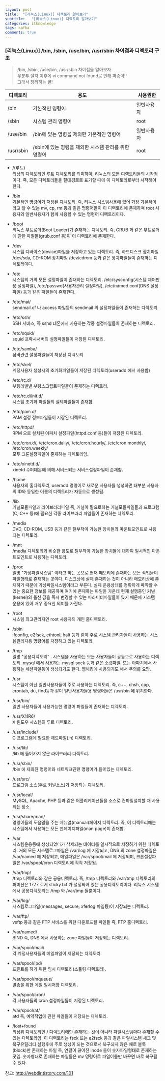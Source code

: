 ```yaml
---
layout: post
title:  "[리눅스(Linux)] 디렉토리 알아보기"
subtitle:   "[리눅스(Linux)] 디렉토리 알아보기"
categories: itknowledge
tags: kafka
comments: true
---
```



### [리눅스(Linux)] /bin, /sbin, /use/bin, /usr/sbin 차이점과 디렉토리 구조

> /bin, /sbin, /use/bin, /usr/sbin 차이점을 알아보자  
> 우분투 설치 이후에 vi command not found로 인해 짜증이!!  
> 그래서 정리하는 글!

| 디렉토리| 용도 | 사용권한 |
|-----|-----|--------|
|/bin |기본적인 명령어| 일반사용자|
|/sbin|시스템 관리 명령어| root|
|/use/bin| /bin에 있는 명령을 제외한 기본적인 명령어| 일반사용자|
|/usr/sbin| /sbin에 있는 명령을 제외한 시스템 관리를 위한 명령어 |root|




- /(루트)  
최상의 디렉토리인 루트 디렉토리를 의미하며, 리눅스의 모든 디렉토리들의 시작점이다. 즉, 모든 디렉토리들을 절대경로로 표기할 때에 이 디렉토리로부터 시작해야 한다.

- /bin  
기본적인 명령어가 저장된 디렉토리. 즉, 리눅스 시스템사용에 있어 가장 기본적이라고 할 수 있는 mv, cp, rm 등과 같은 명령어들이 이 디렉토리에 존재하며 root 사용자와 일반사용자가 함께 사용할 수 있는 명령어 디렉토리이다.

- /boot  
리눅스 부트로더(Boot Loader)가 존재하는 디렉토리. 즉, GRUB 과 같은 부트로더에 관한 파일들(grub.conf 등)이 이 디렉토리에 존재한다.

- /dev  
시스템 디바이스(device)파일을 저장하고 있는 디렉토리. 즉, 하드디스크 장치파일 /dev/sda, CD-ROM 장치파일 /dev/cdrom 등과 같은 장치파일들이 존재하는 디렉토리이다.

- /etc  
시스템의 거의 모든 설정파일이 존재하는 디렉토리. /etc/sysconfig(시스템 제어판용 설정파일), /etc/passwd(사용자관리 설정파일), /etc/named.conf(DNS 설정파일) 등과 같은 파일들이 존재한다.

- /etc/mai/  
sendmail.cf 나 access 파일등의 sendmail 의 설정파일들이 존재하는 디렉토리.

- /etc/ssh/  
SSH 서비스, 즉 sshd 데몬에서 사용하는 각종 설정파일들이 존재하는 디렉토리.

- /etc/squid/  
squid 프락시서버의 설정파일들이 저장된 디렉토리.

- /etc/samba/  
삼바관련 설정파일들이 저장된 디렉토리

- /etc/skel/  
계정사용자 생성시의 초기화파일들이 저장된 디렉토리(useradd 에서 사용함)

- /etc/rc.d/  
부팅레벨별 부팅스크립트파일들이 존재하는 디렉토리.

- /etc/rc.d/init.d/  
시스템 초기화 파일들의 실제파일들이 존재함.

- /etc/pam.d/  
PAM 설정 정보파일들이 저장된 디렉토리.

- /etc/httpd/  
RPM 으로 설치된 아파치 설정파일(httpd.conf 등)들이 저장된 디렉토리.

- /etc/cron.d/, /etc/cron.daily/, /etc/cron.hourly/, /etc/cron.monthly/, /etc/cron.weekly/  
모두 크론설정파일이 존재하는 디렉토리임.

- /etc/xinetd.d/  
xinetd 수퍼데몬에 의해 서비스되는 서비스설정파일이 존재함.

- /home  
사용자의 홈디렉토리, useradd 명령어로 새로운 사용자를 생성하면 대부분 사용자의 ID와 동일한 이름의 디렉토리가 자동으로 생성됨.

- /lib  
커널모듈파일과 라이브러리파일 즉, 커널이 필요로하는 커널모듈파일들과 프로그램(C, C++ 등)에 필요한 각종 라이브러리 파일들이 존재하는 디렉토리.

- /media  
DVD, CD-ROM, USB 등과 같은 탈부착이 가능한 장치들의 마운트포인트로 사용되는 디렉토리.

- /mnt  
/media 디렉토리와 비슷한 용도로 탈부착이 가능한 장치들에 대하여 일시적인 마운트포인트로 사용하는 디렉토리.

- /proc  
일명 "가상파일시스템" 이라고 하는 곳으로 현재 메모리에 존재하는 모든 작업들이 파일형태로 존재하는 곳이다. 디스크상에 실제 존재하는 것이 아니라 메모리상에 존재하기 때문에 가상파일시스템이라고 부른다. 실제 운용상태를 정확하게 파악할 수 있는 중요한 정보를 제공하며 여기에 존재하는 파일들 가운데 현재 실행중인 커널(kernel)의 옵션 값을 즉시 변경할 수 있는 파라미터파일들이 있기 때문에 시스템 운용에 있어 매우 중요한 의미를 가진다.

- /root  
시스템 최고관리자인 root 사용자의 개인 홈디렉토리.

- /sbin  
ifconfig, e2fsck, ethtool, halt 등과 같이 주로 시스템 관리자들이 사용하는 시스템관리자용 명령어를 저장하고 있는 디렉토리.

- /tmp  
일명 "공용디렉토리" . 시스템을 사용하는 모든 사용자들이 공동으로 사용하는 디렉토리. mysql 에서 사용하는 mysql.sock 등과 같은 소켓파일, 또는 아파치에서 사용하는 세션파일등이 생성되기도 한다. 웹해킹에 사용되기도 해서 주의를 요망.

- /usr  
시스템이 아닌 일반사용자들이 주로 사용하는 디렉토리. 즉, c++, chsh, cpp, crontab, du, find등과 같이 일반사용자들용 명령어들은 /usr/bin 에 위치한다.

- /usr/bin/  
일반 사용자들이 사용가능한 명령어 파일들이 존재하는 디렉토리.

- /usr/X11R6/  
X 윈도우 시스템의 루트 디렉토리.

- /usr/include/  
C 프로그램에 필요한 헤드파일(.h) 디렉토리.

- /usr/lib/  
/lib 에 들어가지 않은 라이브러리 디렉토리.

- /usr/sbin/  
/bin 에 제외된 명령어와 네트워크관련 명령어가 들어있는 디렉토리.

- /usr/src/  
프로그램 소스(주로 커널소스)가 저장되는 디렉토리.

- /usr/local/  
MySQL, Apache, PHP 등과 같은 어플리케이션들을 소스로 컨파일설치할 때 사용되는 장소.

- /usr/share/man/  
명령어들의 도움말을 주는 메뉴얼(manual)페이지 디렉토리. 즉, 이 디렉토리에는 시스템에서 사용하는 모든 맨페이지파일(man page)이 존재함.

- /var  
시스템운용중에 생성되었다가 삭제되는 데이터를 일시적으로 저장하기 위한 디렉토리. 거의 모든 시스템로그파일은 /var/log 에 저장되고, DNS 의 zone 설정파일은 /var/named 에 저장되고, 메일파일은 /var/spool/mail 에 저장되며, 크론설정파일은 /var/spool/cron 디렉토리에 각각 저장됨.

- /var/tmp/  
/tmp 디렉토리와 같은 공용디렉토리. 즉, /tmp 디렉토리와 /var/tmp 디렉토리의 퍼미션은 1777 로서 sticky bit 가 설정되어 있는 공용디렉토리이다. 리눅스 시스템에서 공용디렉토리는 /tmp 와 /var/tmp 둘뿐이다.

- /var/log/  
시스템로그파일(messages, secure, xferlog 파일등)이 저장되는 디렉토리.

- /var/ftp/  
vsftp 등과 같은 FTP 서비스를 위한 다운로드될 파일들 즉, FTP 홈디렉토리.

- /var/named/  
BIND 즉, DNS 에서 사용하는 zone 파일들이 저장되는 디렉토리.

- /var/spool/mail/  
각 계정사용자들의 메일파일이 저장되는 디렉토리.

- /var/spool/lpd/  
프린트를 하기 위한 임시 디렉토리(스풀링 디렉토리).

- /var/spool/mqueue/  
발송을 위한 메일 일시저장 디렉토리.

- /var/spool/cron/  
각 사용자들의 cron 설정파일들이 저장된 디렉토리.

- /var/spool/at/  
atd 즉, 예약작업에 관한 파일들이 저장되는 디렉토리.

- /lost+found  
최상위 디렉토리인 / 디렉토리에만 존재하는 것이 아니라 파일시스템마다 존재할 수 있는 디렉토리임. 이 디렉토리는 fsck 또는 e2fsck 등과 같은 파일시스템 체크 및 복구유틸리티 실행후에 주로 생성이 되는 것으로서 복구되지 않은 채로 블록(block)만 존재하는 파일 즉, 연결이 끊어진 inode 들이 숫자파일형태로 존재하는 곳임. 숫자형태로 존재하는 파일들은 mv 명령어로 파일이름만 바꾸면 바로 복구될 수 있다.


참고: http://webdir.tistory.com/101
